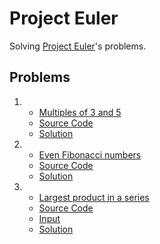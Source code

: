 # Project Euler

Solving [Project Euler](https://projecteuler.net/about)'s problems.

## Problems

1. 
   - [Multiples of 3 and 5](https://projecteuler.net/problem=1)
   - [Source Code](src/project_euler/p1.clj)
   - [Solution](resources/solution/s1.txt)
2. 
   - [Even Fibonacci numbers](https://projecteuler.net/problem=2)
   - [Source Code](src/project_euler/p2.clj)
   - [Solution](resources/solution/s2.txt)
8.
   - [Largest product in a series](https://projecteuler.net/problem=8)
   - [Source Code](src/project_euler/p8.clj)
   - [Input](resources/input/i8.txt)
   - [Solution](resources/solution/s8.txt)

